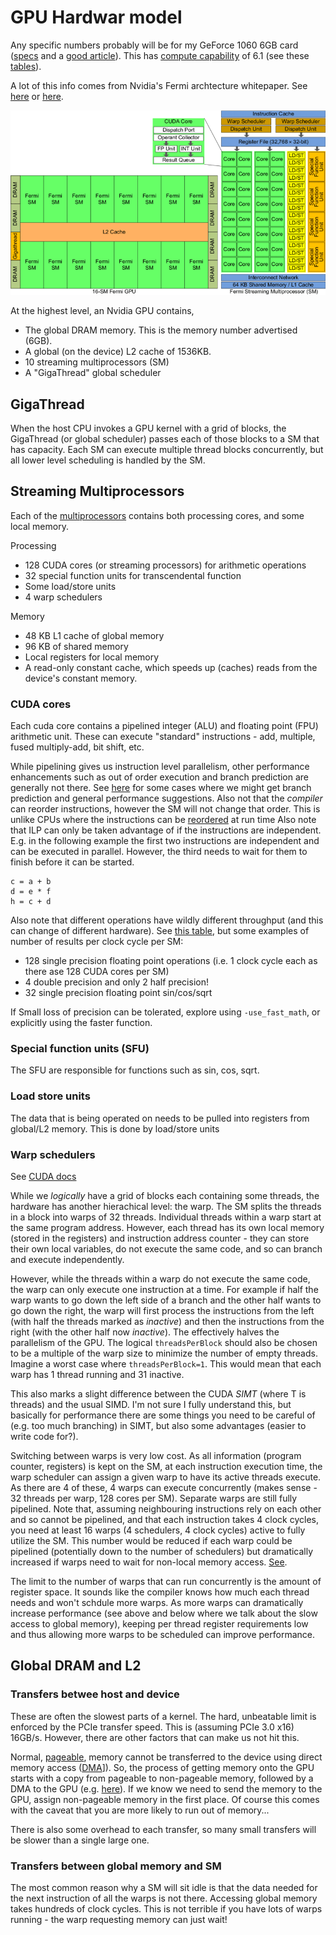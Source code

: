 # GPU Hardwar model

Any specific numbers probably will be for my GeForce 1060 6GB card ([specs](https://www.geforce.com/hardware/desktop-gpus/geforce-gtx-1060/specifications) and a [good article](https://wccftech.com/nvidia-geforce-gtx-1060-final-specifications/)).
This has [compute capability](https://people.maths.ox.ac.uk/gilesm/cuda/lecs/lec1-2x2.pdf) of 6.1 (see these [tables](https://developer.nvidia.com/cuda-gpus#compute)).

A lot of this info comes from Nvidia's Fermi archtecture whitepaper. See [here](https://www.nvidia.com/content/PDF/fermi_white_papers/NVIDIAFermiComputeArchitectureWhitepaper.pdf) or [here](./assets/fermi_whitepaper.pdf).

![](./assets/GPU_arch.png)



At the highest level, an Nvidia GPU contains,

* The global DRAM memory. This is the memory number advertised (6GB).
* A global (on the device) L2 cache of 1536KB.
* 10 streaming multiprocessors (SM)
* A "GigaThread" global scheduler

## GigaThread

When the host CPU invokes a GPU kernel with a grid of blocks, the GigaThread (or global scheduler) passes each of those blocks to a SM that has capacity. Each SM can execute multiple thread blocks concurrently, but all lower level scheduling is handled by the SM.

## Streaming Multiprocessors

Each of the [multiprocessors](https://docs.nvidia.com/cuda/cuda-c-programming-guide/#compute-capability-6-x) contains both processing cores, and some local memory.

Processing
* 128 CUDA cores (or streaming processors) for arithmetic operations
* 32 special function units for transcendental function
* Some load/store units
* 4 warp schedulers

Memory
* 48 KB L1 cache of global memory
* 96 KB of shared memory
* Local registers for local memory
* A read-only constant cache, which speeds up (caches) reads from the device's constant memory.

### CUDA cores

Each cuda core contains a pipelined integer (ALU) and floating point (FPU) arithmetic unit. These can execute "standard" instructions - add, multiple, fused multiply-add, bit shift, etc.

While pipelining gives us instruction level parallelism, other performance enhancements such as out of order execution and branch prediction are generally not there. See [here](https://docs.nvidia.com/cuda/cuda-c-programming-guide/index.html#control-flow-instructions) for some cases where we might get branch prediction and general performance suggestions. Also not that the *compiler* can reorder instructions, however the SM will not change that order. This is unlike CPUs where the instructions can be [reordered](https://en.wikipedia.org/wiki/Out-of-order_execution#Out-of-order_processors) at run time
Also note that ILP can only be taken advantage of if the instructions are independent. E.g. in the following example the first two instructions are independent and can be executed in parallel. However, the third needs to wait for them to finish before it can be started.

```
c = a + b
d = e * f
h = c + d
```


Also note that different operations have wildly different throughput (and this can change of different hardware). See [this table](https://docs.nvidia.com/cuda/cuda-c-programming-guide/index.html#arithmetic-instructions__throughput-native-arithmetic-instructions), but some examples of number of results per clock cycle per SM:
* 128 single precision floating point operations (i.e. 1 clock cycle each as there ase 128 CUDA cores per SM)
* 4 double precision and only 2 half precision!
* 32 single precision floating point sin/cos/sqrt

If Small loss of precision can be tolerated, explore using `-use_fast_math`, or explicitly using the faster function.

### Special function units (SFU)

The SFU are responsible for functions such as sin, cos, sqrt.


### Load store units

The data that is being operated on needs to be pulled into registers from global/L2 memory. This is done by load/store units

### Warp schedulers

See [CUDA docs](https://docs.nvidia.com/cuda/cuda-c-programming-guide/#hardware-implementation)

While we *logically* have a grid of blocks each containing some threads, the hardware has another hierachical level: the warp. The SM splits the threads in a block into warps of 32 threads. Individual threads within a warp start at the same program address. However, each thread has its own local memory (stored in the registers) and instruction address counter - they can store their own local variables, do not execute the same code, and so can branch and execute independently.

However, while the threads within a warp do not execute the same code, the warp can only execute one instruction at a time. For example if half the warp wants to go down the left side of a branch and the other half wants to go down the right, the warp will first process the instructions from the left (with half the threads marked as *inactive*) and then the instructions from the right (with the other half now *inactive*). The effectively halves the parallelism of the GPU.
The logical `threadsPerBlock` should also be chosen to be a multiple of the warp size to minimize the number of empty threads. Imagine a worst case where `threadsPerBlock=1`. This would mean that each warp has 1 thread running and 31 inactive.

This also marks a slight difference between the CUDA *SIMT* (where T is threads) and the usual SIMD. I'm not sure I fully understand this, but basically for performance there are some things you need to be careful of (e.g. too much branching) in SIMT, but also some advantages (easier to write code for?).

Switching between warps is very low cost. As all information (program counter, registers) is kept on the SM, at each instruction execution time, the warp scheduler can assign a given warp to have its active threads execute. As there are 4 of these, 4 warps can execute concurrently (makes sense - 32 threads per warp, 128 cores per SM).
Separate warps are still fully pipelined.
Note that, assuming neighbouring instructions rely on each other and so cannot be pipelined, and that each instruction takes 4 clock cycles, you need at least 16 warps (4 schedulers, 4 clock cycles) active to fully utilize the SM. This number would be reduced if each warp could be pipelined (potentially down to the number of schedulers) but dramatically increased if warps need to wait for non-local memory access. [See](https://docs.nvidia.com/cuda/cuda-c-programming-guide/index.html#multiprocessor-level).

The limit to the number of warps that can run concurrently is the amount of register space. It sounds like the compiler knows how much each thread needs and won't schdule more warps. As more warps can dramatically increase performance (see above and below where we talk about the slow access to global memory), keeping per thread register requirements low and thus allowing more warps to be scheduled can improve performance.


## Global DRAM and L2

### Transfers betwee host and device

These are often the slowest parts of a kernel. The hard, unbeatable limit is enforced by the PCIe transfer speed. This is (assuming PCIe 3.0 x16) 16GB/s. However, there are other factors that can make us not hit this.


Normal, [pageable](https://en.wikipedia.org/wiki/Paging), memory cannot be transferred to the device using direct memory access ([DMA](https://en.wikipedia.org/wiki/Direct_memory_access)]). So, the process of getting memory onto the GPU starts with a copy from pageable to non-pageable memory, followed by a DMA to the GPU (e.g. [here](https://devblogs.nvidia.com/how-optimize-data-transfers-cuda-cc/)). If we know we need to send the memory to the GPU, assign non-pageable memory in the first place. Of course this comes with the caveat that you are more likely to run out of memory...

There is also some overhead to each transfer, so many small transfers will be slower than a single large one.

### Transfers between global memory and SM

The most common reason why a SM will sit idle is that the data needed for the next instruction of all the warps is not there. Accessing global memory takes hundreds of clock cycles. This is not terrible if you have lots of warps running - the warp requesting memory can just wait!
